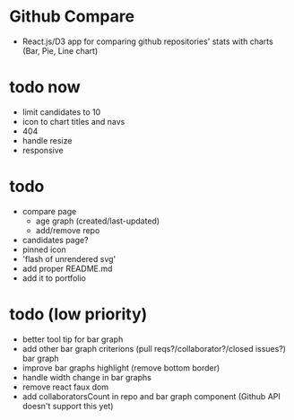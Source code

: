 # Github Compare

- React.js/D3 app for comparing github repositories' stats with charts (Bar, Pie, Line chart)

# todo now

- limit candidates to 10
- icon to chart titles and navs
- 404
- handle resize
- responsive

# todo

- compare page
  - age graph (created/last-updated)
  - add/remove repo
- candidates page?
- pinned icon
- 'flash of unrendered svg'
- add proper README.md
- add it to portfolio

# todo (low priority)

- better tool tip for bar graph
- add other bar graph criterions (pull reqs?/collaborator?/closed issues?) bar graph
- improve bar graphs highlight (remove bottom border)
- handle width change in bar graphs
- remove react faux dom
- add collaboratorsCount in repo and bar graph component (Github API doesn't support this yet)
